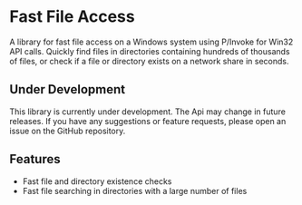 # Fast File Access
A library for fast file access on a Windows system using P/Invoke for Win32 API calls. 
Quickly find files in directories containing hundreds of thousands of files, or check if a file or directory exists on a network share in seconds.

## Under Development
This library is currently under development. The Api may change in future releases.
If you have any suggestions or feature requests, please open an issue on the GitHub repository.

## Features
- Fast file and directory existence checks
- Fast file searching in directories with a large number of files